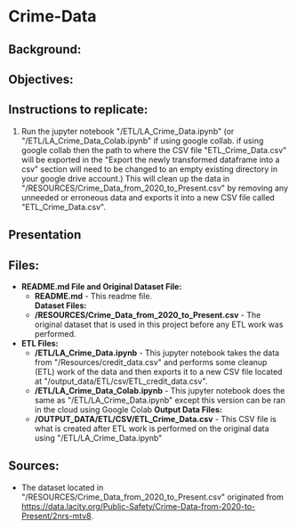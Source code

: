 # Crime-Data
## **Background:**

## **Objectives:**

## **Instructions to replicate:**
1. Run the jupyter notebook "/ETL/LA_Crime_Data.ipynb" (or "/ETL/LA_Crime_Data_Colab.ipynb" if using google collab. if using google collab then the path to where the CSV file "ETL_Crime_Data.csv" will be exported in the "Export the newly transformed dataframe into a csv" section will need to be changed to an empty existing directory in your google drive account.) This will clean up the data in "/RESOURCES/Crime_Data_from_2020_to_Present.csv" by removing any unneeded or erroneous data and exports it into a new CSV file called "ETL_Crime_Data.csv".

## **Presentation**

## **Files:**
- **README.md File and Original Dataset File:**
  - **README.md** - This readme file.  
  **Dataset Files:**
  - **/RESOURCES/Crime_Data_from_2020_to_Present.csv** - The original dataset that is used in this project before any ETL work was performed.
- **ETL Files:**
  - **/ETL/LA_Crime_Data.ipynb** - This jupyter notebook takes the data from "/Resources/credit_data.csv" and performs some cleanup (ETL) work of the data and then exports it to a new CSV file located at "/output_data/ETL/csv/ETL_credit_data.csv".
  - **/ETL/LA_Crime_Data_Colab.ipynb** - This jupyter notebook does the same as "/ETL/LA_Crime_Data.ipynb" except this version can be ran in the cloud using Google Colab
 **Output Data Files:**
  - **/OUTPUT_DATA/ETL/CSV/ETL_Crime_Data.csv** - This CSV file is what is created after ETL work is performed on the original data using "/ETL/LA_Crime_Data.ipynb"

## **Sources:**
- The dataset located in "/RESOURCES/Crime_Data_from_2020_to_Present.csv" originated from https://data.lacity.org/Public-Safety/Crime-Data-from-2020-to-Present/2nrs-mtv8.